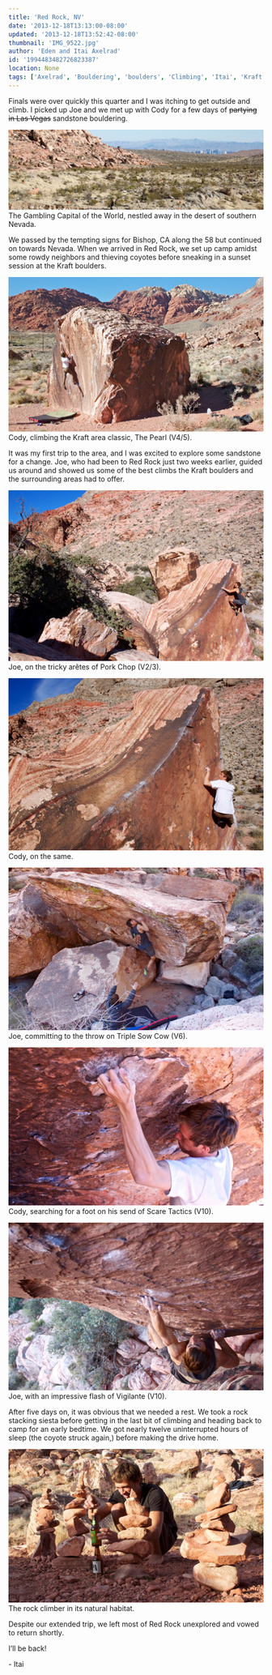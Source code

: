 ```yaml
---
title: 'Red Rock, NV'
date: '2013-12-18T13:13:00-08:00'
updated: '2013-12-18T13:52:42-08:00'
thumbnail: 'IMG_9522.jpg'
author: 'Eden and Itai Axelrad'
id: '1994483482726823387'
location: None
tags: ['Axelrad', 'Bouldering', 'boulders', 'Climbing', 'Itai', 'Kraft', 'Nevada', 'Red', 'Rock', 'sandstone']
---
```

Finals were over quickly this quarter and I was itching to get outside and climb. I picked up Joe and we met up with Cody for a few days of ~~partying in Las Vegas~~ sandstone bouldering.

![image alt](/images/IMG_9522.jpg)The Gambling Capital of the World, nestled away in the desert of southern Nevada.

We passed by the tempting signs for Bishop, CA along the 58 but continued on towards Nevada. When we arrived in Red Rock, we set up camp amidst some rowdy neighbors and thieving coyotes before sneaking in a sunset session at the Kraft boulders.

![image alt](/images/IMG_9485.jpg)Cody, climbing the Kraft area classic, The Pearl (V4/5).

It was my first trip to the area, and I was excited to explore some sandstone for a change. Joe, who had been to Red Rock just two weeks earlier, guided us around and showed us some of the best climbs the Kraft boulders and the surrounding areas had to offer.

![image alt](/images/IMG_9501.jpg)Joe, on the tricky arêtes of Pork Chop (V2/3).

![image alt](/images/IMG_9506.jpg)Cody, on the same.

![image alt](/images/IMG_9511.jpg)Joe, committing to the throw on Triple Sow Cow (V6).

![image alt](/images/IMG_9539.jpg)Cody, searching for a foot on his send of Scare Tactics (V10).

![image alt](/images/IMG_9541.jpg)Joe, with an impressive flash of Vigilante (V10).

After five days on, it was obvious that we needed a rest. We took a rock stacking siesta before getting in the last bit of climbing and heading back to camp for an early bedtime. We got nearly twelve uninterrupted hours of sleep (the coyote struck again,) before making the drive home.

![image alt](/images/IMG_9571.jpg)The rock climber in its natural habitat.

Despite our extended trip, we left most of Red Rock unexplored and vowed to return shortly. 

I’ll be back!

\- Itai
